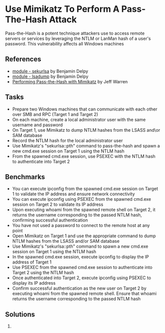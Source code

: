 # Use Mimikatz To Perform A Pass-The-Hash Attack
Pass-the-Hash is a potent technique attackers use to access remote servers or services by leveraging the NTLM or LanMan hash of a user's password. This vulnerability affects all Windows machines

## References
- [module - sekurlsa](https://github.com/gentilkiwi/mimikatz/wiki/module-~-sekurlsa) by Benjamin Delpy
- [module - lsadump](https://github.com/gentilkiwi/mimikatz/wiki/module-~-lsadump) by Benjamin Delpy
- [Performing Pass-the-Hash with Mimikatz](https://blog.stealthbits.com/passing-the-hash-with-mimikatz) by Jeff Warren

## Tasks
- Prepare two Windows machines that can communicate with each other over SMB and RPC (Target 1 and Target 2)
- On each machine, create a local administrator user with the same username and password
- On Target 1, use Mimikatz to dump NTLM hashes from the LSASS and\or SAM database
- Record the NTLM hash for the local administrator user
- Use Mimikatz's "sekurlsa::pth" command to pass-the-hash and spawn a new cmd.exe session on Target 1 using the NTLM hash
- From the spawned cmd.exe session, use PSEXEC with the NTLM hash to authenticate into Target 2

## Benchmarks
- You can execute ipconfig from the spawned cmd.exe session on Target 1 to validate the IP address and ensure network connectivity
- You can execute ipconfig using PSEXEC from the spawned cmd.exe session on Target 2 to validate its IP address
- Upon executing whoami from the spawned remote shell on Target 2, it returns the username corresponding to the passed NTLM hash, confirming successful authentication
- You have not used a password to connect to the remote host at any point
- Open Mimikatz on Target 1 and use the appropriate command to dump NTLM hashes from the LSASS and/or SAM database
- Use Mimikatz's "sekurlsa::pth" command to spawn a new cmd.exe session on Target 1 using the NTLM hash
- In the spawned cmd.exe session, execute ipconfig to display the IP address of Target 1
- Use PSEXEC from the spawned cmd.exe session to authenticate into Target 2 using the NTLM hash
- Once authenticated into Target 2, execute ipconfig using PSEXEC to display its IP address
- Confirm successful authentication as the new user on Target 2 by executing whoami from the spawned remote shell. Ensure that whoami returns the username corresponding to the passed NTLM hash


## Solutions
1. 





